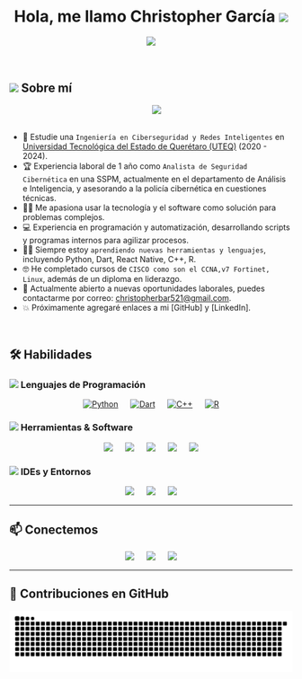<h1 align="center">Hola, me llamo Christopher García <img src="https://media.giphy.com/media/hvRJCLFzcasrR4ia7z/giphy.gif" width="35"></h1>

<p align="center">
  <a href="https://github.com/DenverCoder1/readme-typing-svg">
    <img src="https://readme-typing-svg.herokuapp.com?font=Time+New+Roman&color=%23C8BE25&size=25&center=true&vCenter=true&width=600&height=100&lines=Ing.+en+Ciberseguridad+y+Redes+Inteligentes;Analista+de+Seguridad+Cibernética;Automatización,+Analisis+de+vulnerabilidades;Cursos+CCNAv7,+NDG+LINUX,+Fortinet;Siempre+aprendiendo+nuevas+herramientas">
  </a>
</p>



<br>

	
## <picture><img src = "https://github.com/7oSkaaa/7oSkaaa/blob/main/Images/about_me.gif?raw=true" width = 50px></picture> Sobre mí

<picture> <img align="right" src="https://github.com/7oSkaaa/7oSkaaa/blob/main/Images/Right_Side.gif?raw=true" width = 250px></picture>

<br><br>

- :school: Estudie una `Ingeniería en Ciberseguridad y Redes Inteligentes` en [Universidad Tecnológica del Estado de Querétaro (UTEQ)](https://www.uteq.edu.mx/) (2020 - 2024).  
- :trophy: Experiencia laboral de 1 año como `Analista de Seguridad Cibernética` en una SSPM, actualmente en el departamento de Análisis e Inteligencia, y asesorando a la policía cibernética en cuestiones técnicas.  
- :technologist: Me apasiona usar la tecnología y el software como solución para problemas complejos.  
- :computer: Experiencia en programación y automatización, desarrollando scripts y programas internos para agilizar procesos.  
- :student: Siempre estoy `aprendiendo nuevas herramientas y lenguajes`, incluyendo Python, Dart, React Native, C++, R.  
- :nerd_face: He completado cursos de `CISCO como son el CCNA,v7 Fortinet, Linux`, además de un diploma en liderazgo.  
- :thinking: Actualmente abierto a nuevas oportunidades laborales, puedes contactarme por correo: [christopherbar521@gmail.com](mailto:christopherbar521@gmail.com).  
- :boom: Próximamente agregaré enlaces a mi [GitHub] y [LinkedIn].
<br>



## 🛠️ Habilidades

### <picture> <img src="https://github.com/7oSkaaa/7oSkaaa/blob/main/Images/Programming_Languages.gif?raw=true" width="50px"> </picture> Lenguajes de Programación
<p align="center"> 
  <a href="#"><img alt="Python" src="https://img.shields.io/badge/Python-14354C?style=plastic&logo=python&logoColor=white"></a>
  &emsp;
  <a href="#"><img alt="Dart" src="https://img.shields.io/badge/Dart-0175C2?style=plastic&logo=dart&logoColor=white"></a>
  &emsp;
  <a href="#"><img alt="C++" src="https://img.shields.io/badge/C++-00599C?style=plastic&logo=c%2B%2B&logoColor=white"></a>
  &emsp;
  <a href="#"><img alt="R" src="https://img.shields.io/badge/R-276DC3?style=plastic&logo=r&logoColor=white"></a>
</p>

### <picture> <img src="https://github.com/7oSkaaa/7oSkaaa/blob/main/Images/Software_Tools.gif?raw=true" width="50px"> </picture> Herramientas & Software
<p align="center">
  <a href="#"><img src="https://img.shields.io/badge/Linux-FCC624?style=plastic&logo=linux&logoColor=black"></a>
  &emsp;
  <a href="#"><img src="https://img.shields.io/badge/Nmap-0D3B66?style=plastic&logo=nmap&logoColor=white"></a>
  &emsp;
  <a href="#"><img src="https://img.shields.io/badge/Maltego-2C2C54?style=plastic&logo=maltego&logoColor=white"></a>
  &emsp;
  <a href="#"><img src="https://img.shields.io/badge/Nessus-FF6F61?style=plastic&logo=nessus&logoColor=white"></a>
  &emsp;
  <a href="#"><img src="https://img.shields.io/badge/MS_Console-0F52BA?style=plastic&logo=windows&logoColor=white"></a>
</p>

### <picture> <img src="https://github.com/7oSkaaa/7oSkaaa/blob/main/Images/IDEs.gif?raw=true" width="50px"> </picture> IDEs y Entornos
<p align="center">
  <a href="#"><img src="https://img.shields.io/badge/VS_Code-0078D7?style=plastic&logo=visual-studio-code&logoColor=white"></a>
  &emsp;
  <a href="#"><img src="https://img.shields.io/badge/JetBrains-000000?style=plastic&logo=jetbrains&logoColor=white"></a>
  &emsp;
  <a href="#"><img src="https://img.shields.io/badge/Eclipse-2C2255?style=plastic&logo=eclipse&logoColor=white"></a>
</p>

---

## 📫 Conectemos

<p align="center">
  <a href="mailto:christopherbar521@gmail.com"><img src="https://img.shields.io/badge/Gmail-EA4335?style=plastic&logo=gmail&logoColor=white"></a>
  &emsp;
  <a href="#"><img src="https://img.shields.io/badge/GitHub-181717?style=plastic&logo=github&logoColor=white"></a>
  &emsp;
  <a href="#"><img src="https://img.shields.io/badge/LinkedIn-0A66C2?style=plastic&logo=linkedin&logoColor=white"></a>
</p>

---

## 🐍 Contribuciones en GitHub

<p align="center">
  <img src="https://github.com/7oSkaaa/7oSkaaa/blob/output/github-contribution-grid-snake.svg?" alt="Snake Contributions" />
</p>
